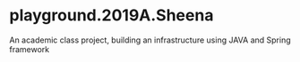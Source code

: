 # playground.2019A.Sheena
An academic class project, building an infrastructure using JAVA and Spring framework
